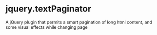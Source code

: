 jquery.textPaginator
====================

A jQuery plugin that permits a smart pagination of long html content, and some visual effects while changing page